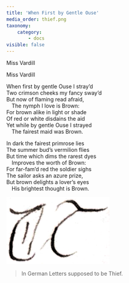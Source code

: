 ```yaml
---
title: 'When First by Gentle Ouse'
media_order: thief.png
taxonomy:
    category:
        - docs
visible: false
---
```


<div class="author">Miss Vardill</div>

Miss Vardill

When first by gentle Ouse I stray’d  
Two crimson cheeks my fancy sway’d  
But now of flaming read afraid,  
&emsp;The nymph I love is Brown:  
For brown alike in light or shade  
Of red or white disdains the aid  
Yet while by gentle Ouse I strayed  
&emsp;The fairest maid was Brown.

In dark the fairest primrose lies  
The summer bud’s vermilion flies  
But time which dims the rarest dyes  
&emsp;Improves the worth of Brown:  
For far-fam’d red the soldier sighs  
The sailor asks an azure prize,  
But brown delights a lover’s eyes  
&emsp;His brightest thought is Brown.  

![Thief](thief.png?resize=50,50&classes=left)

> In German Letters supposed to be Thief.